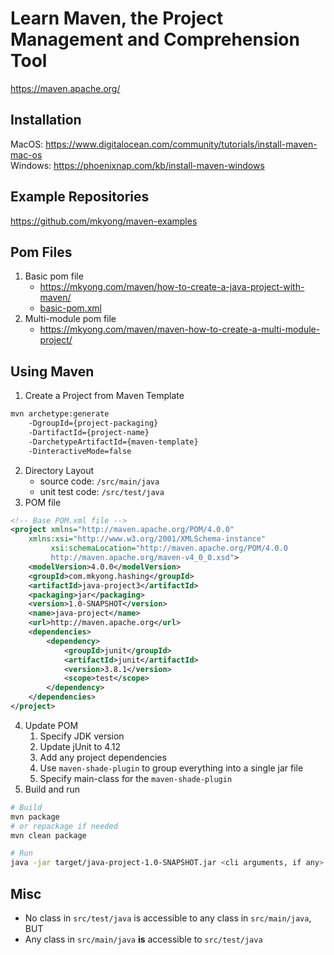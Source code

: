 # Learn Maven, the Project Management and Comprehension Tool

<https://maven.apache.org/>  

## Installation

MacOS: <https://www.digitalocean.com/community/tutorials/install-maven-mac-os>  
Windows: <https://phoenixnap.com/kb/install-maven-windows>  

## Example Repositories

<https://github.com/mkyong/maven-examples>

## Pom Files

1. Basic pom file
    * <https://mkyong.com/maven/how-to-create-a-java-project-with-maven/>
    * [basic-pom.xml](./basic-pom.xml)
2. Multi-module pom file
    * <https://mkyong.com/maven/maven-how-to-create-a-multi-module-project/>

## Using Maven

1. Create a Project from Maven Template  
```zsh
mvn archetype:generate
    -DgroupId={project-packaging}
    -DartifactId={project-name}
    -DarchetypeArtifactId={maven-template}
    -DinteractiveMode=false
```
2. Directory Layout
    * source code: `/src/main/java`
    * unit test code: `/src/test/java`
3. POM file
```xml
<!-- Base POM.xml file -->
<project xmlns="http://maven.apache.org/POM/4.0.0" 
	xmlns:xsi="http://www.w3.org/2001/XMLSchema-instance"
         xsi:schemaLocation="http://maven.apache.org/POM/4.0.0 
		 http://maven.apache.org/maven-v4_0_0.xsd">
    <modelVersion>4.0.0</modelVersion>
    <groupId>com.mkyong.hashing</groupId>
    <artifactId>java-project3</artifactId>
    <packaging>jar</packaging>
    <version>1.0-SNAPSHOT</version>
    <name>java-project</name>
    <url>http://maven.apache.org</url>
    <dependencies>
        <dependency>
            <groupId>junit</groupId>
            <artifactId>junit</artifactId>
            <version>3.8.1</version>
            <scope>test</scope>
        </dependency>
    </dependencies>
</project>
```
4. Update POM
    1. Specify JDK version
    2. Update jUnit to 4.12
    3. Add any project dependencies
    4. Use `maven-shade-plugin` to group everything into a single jar file
    5. Specify main-class for the `maven-shade-plugin`
5. Build and run
```zsh
# Build
mvn package
# or repackage if needed
mvn clean package

# Run
java -jar target/java-project-1.0-SNAPSHOT.jar <cli arguments, if any>
```


## Misc

* No class in `src/test/java` is accessible to any class in `src/main/java`, BUT
* Any class in `src/main/java` **is** accessible to `src/test/java`
